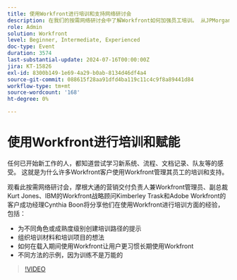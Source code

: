 ```yaml
---
title: 使用Workfront进行培训和支持网络研讨会
description: 在我们的按需网络研讨会中了解Workfront如何加强员工培训。 从JPMorgan Chase、IBM和Adobe Workfront的专家那里获得关于创建定制路径、整理资料和利用Workfront进行有效入门和长期采纳的见解。
role: Admin
solution: Workfront
level: Beginner, Intermediate, Experienced
doc-type: Event
duration: 3574
last-substantial-update: 2024-07-16T00:00:00Z
jira: KT-15826
exl-id: 8300b149-1e69-4a29-b0ab-8134d46df4a4
source-git-commit: 088615f28aa91dfd4ba119c11c4c9f8a89441d84
workflow-type: tm+mt
source-wordcount: '168'
ht-degree: 0%

---
```


# 使用Workfront进行培训和赋能

任何已开始新工作的人，都知道尝试学习新系统、流程、文档记录、队友等的感受。 这就是为什么许多Workfront客户使用Workfront管理其员工的培训和支持。

观看此按需网络研讨会，摩根大通的营销交付负责人兼Workfront管理员、副总裁Kurt Jones、IBM的Workfront战略顾问Kimberley Trask和Adobe Workfront的客户成功经理Cynthia Boon将分享他们在使用Workfront进行培训方面的经验，包括：

* 为不同角色或成熟度级别创建培训路径的提示
* 组织培训材料和培训项目的想法
* 如何在载入期间使用Workfront让用户更习惯长期使用Workfront
* 不同方法的示例，因为训练不是万能的

>[!VIDEO](https://video.tv.adobe.com/v/3431020/?learn=on)

